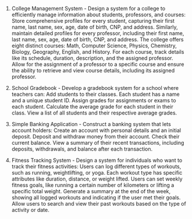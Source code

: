 1. College Management System -  Design a system for a college to efficiently manage information about students, professors, and courses:
   Store comprehensive profiles for every student, capturing their first name, last name, sex, age, date of birth, CNP, and address.
   Similarly, maintain detailed profiles for every professor, including their first name, last name, sex, age, date of birth, CNP, and address.
   The college offers eight distinct courses: Math, Computer Science, Physics, Chemistry, Biology, Geography, English, and History. For each course, track details like its schedule, duration, description, and the assigned professor.
   Allow for the assignment of a professor to a specific course and ensure the ability to retrieve and view course details, including its assigned professor.

2. School Gradebook  - Develop a gradebook system for a school where teachers can:
   Add students to their classes.
   Each student has a name and a unique student ID.
   Assign grades for assignments or exams to each student.
   Calculate the average grade for each student in their class.
   View a list of all students and their respective average grades.

3. Simple Banking Application - Construct a banking system that lets account holders:
   Create an account with personal details and an initial deposit.
   Deposit and withdraw money from their account.
   Check their current balance.
   View a summary of their recent transactions, including deposits, withdrawals, and balance after each transaction. 
4. Fitness Tracking System - Design a system for individuals who want to track their fitness activities:
   Users can log different types of workouts, such as running, weightlifting, or yoga.
   Each workout type has specific attributes like duration, distance, or weight lifted.
   Users can set weekly fitness goals, like running a certain number of kilometers or lifting a specific total weight.
   Generate a summary at the end of the week, showing all logged workouts and indicating if the user met their goals.
   Allow users to search and view their past workouts based on the type of activity or date.
